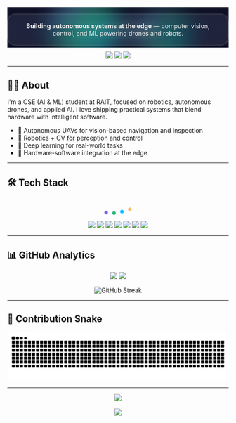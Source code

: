 <!-- Glassmorphism Banner with Animated SVG Background -->
<div align="center">
  <svg width="100%" height="220" viewBox="0 0 1200 220" xmlns="http://www.w3.org/2000/svg">
    <defs>
      <linearGradient id="g" x1="0" x2="1" y1="0" y2="1">
        <stop offset="0%" stop-color="#7F5AF0"/>
        <stop offset="50%" stop-color="#2CB67D"/>
        <stop offset="100%" stop-color="#00C2FF"/>
      </linearGradient>
      <filter id="blur"><feGaussianBlur stdDeviation="60"/></filter>
    </defs>
    <rect width="1200" height="220" fill="#0f1226"/>
    <g filter="url(#blur)" opacity="0.55">
      <circle r="180" cx="200" cy="40" fill="url(#g)">
        <animate attributeName="cx" values="200;1000;200" dur="14s" repeatCount="indefinite"/>
        <animate attributeName="cy" values="40;180;40" dur="9s" repeatCount="indefinite"/>
      </circle>
      <circle r="140" cx="1000" cy="180" fill="url(#g)" opacity="0.7">
        <animate attributeName="cx" values="1000;260;1000" dur="18s" repeatCount="indefinite"/>
        <animate attributeName="cy" values="180;60;180" dur="12s" repeatCount="indefinite"/>
      </circle>
    </g>
    <text x="50%" y="54%" dominant-baseline="middle" text-anchor="middle" fill="#EAEAEA" font-size="42" font-family="Segoe UI, Roboto, Ubuntu, sans-serif" style="letter-spacing:0.5px">Hi, I'm Anish Vyapari</text>
    <text x="50%" y="75%" dominant-baseline="middle" text-anchor="middle" fill="#A0A8BD" font-size="18" font-family="Segoe UI, Roboto, Ubuntu, sans-serif">Robotics, Drones, and AI Systems • Navi Mumbai, India 🇮🇳</text>
  </svg>
  <div style="
    margin-top:-80px;
    padding:18px 28px;
    backdrop-filter: blur(14px) saturate(140%);
    -webkit-backdrop-filter: blur(14px) saturate(140%);
    background: rgba(255,255,255,0.08);
    border: 1px solid rgba(255,255,255,0.18);
    border-radius: 18px;
    color:#EDEDED; max-width:820px">
    <strong>Building autonomous systems at the edge</strong> — computer vision, control, and ML powering drones and robots.
  </div>
</div>

<p align="center">
  <a href="https://www.linkedin.com/in/anish-vyapari-8a8089258/"><img src="https://img.shields.io/badge/LinkedIn-0077B5?style=for-the-badge&logo=linkedin&logoColor=white" /></a>
  <a href="mailto:anishvyaparionline@gmail.com"><img src="https://img.shields.io/badge/Email-D14836?style=for-the-badge&logo=gmail&logoColor=white" /></a>
  <a href="https://www.instagram.com/anish_vyapari/"><img src="https://img.shields.io/badge/Instagram-E4405F?style=for-the-badge&logo=instagram&logoColor=white" /></a>
</p>

---

## 👨‍💻 About
I'm a CSE (AI & ML) student at RAIT, focused on robotics, autonomous drones, and applied AI. I love shipping practical systems that blend hardware with intelligent software.

- 🚁 Autonomous UAVs for vision-based navigation and inspection
- 🤖 Robotics + CV for perception and control
- 🧠 Deep learning for real-world tasks
- 🔧 Hardware-software integration at the edge

---

## 🛠️ Tech Stack

<div align="center">

<!-- Bouncy loader under Tech Stack -->
<div style="display:flex; gap:10px; justify-content:center; align-items:flex-end; height:36px; margin-bottom:14px;">
  <div style="width:8px; height:8px; background:#7F5AF0; border-radius:6px; animation:bounce 0.9s ease-in-out infinite"></div>
  <div style="width:8px; height:8px; background:#2CB67D; border-radius:6px; animation:bounce 0.9s ease-in-out 0.15s infinite"></div>
  <div style="width:8px; height:8px; background:#00C2FF; border-radius:6px; animation:bounce 0.9s ease-in-out 0.3s infinite"></div>
  <div style="width:8px; height:8px; background:#FFB86B; border-radius:6px; animation:bounce 0.9s ease-in-out 0.45s infinite"></div>
</div>

<!-- inline CSS keyframes note: works in GitHub markdown via style tag inside svg or HTML -->
<style>
@keyframes bounce { 0%,100%{ transform: translateY(0)} 50%{ transform: translateY(-10px)} }
</style>

<img src="https://img.shields.io/badge/Python-3776AB?style=for-the-badge&logo=python&logoColor=white" />
<img src="https://img.shields.io/badge/C++-00599C?style=for-the-badge&logo=cplusplus&logoColor=white" />
<img src="https://img.shields.io/badge/ROS-22314E?style=for-the-badge&logo=ros&logoColor=white" />
<img src="https://img.shields.io/badge/OpenCV-5C3EE8?style=for-the-badge&logo=opencv&logoColor=white" />
<img src="https://img.shields.io/badge/PyTorch-EE4C2C?style=for-the-badge&logo=pytorch&logoColor=white" />
<img src="https://img.shields.io/badge/Arduino-00979D?style=for-the-badge&logo=arduino&logoColor=white" />
<img src="https://img.shields.io/badge/Raspberry%20Pi-A22846?style=for-the-badge&logo=raspberry-pi&logoColor=white" />
</div>

---

## 📊 GitHub Analytics
<p align="center">
  <img src="https://github-readme-stats.vercel.app/api?username=AnishVyapari&show_icons=true&theme=radical&include_all_commits=true&count_private=true" height="180"/>
  <img src="https://github-readme-stats.vercel.app/api/top-langs/?username=AnishVyapari&layout=compact&langs_count=8&theme=radical" height="180"/>
</p>
<p align="center">
  <img src="https://github-readme-streak-stats.herokuapp.com/?user=AnishVyapari&theme=radical" alt="GitHub Streak"/>
</p>

---

## 🐍 Contribution Snake
<p align="center">
  <img src="https://raw.githubusercontent.com/AnishVyapari/AnishVyapari/output/github-contribution-grid-snake-dark.svg" alt="Snake animation"/>
</p>

---

<p align="center">
  <img src="https://komarev.com/ghpvc/?username=AnishVyapari&color=blueviolet&style=flat-square&label=Profile+Views" />
</p>

<!-- Footer wave -->
<p align="center">
  <img src="https://capsule-render.vercel.app/api?type=waving&color=gradient&customColorList=12&height=100&section=footer"/>
</p>
